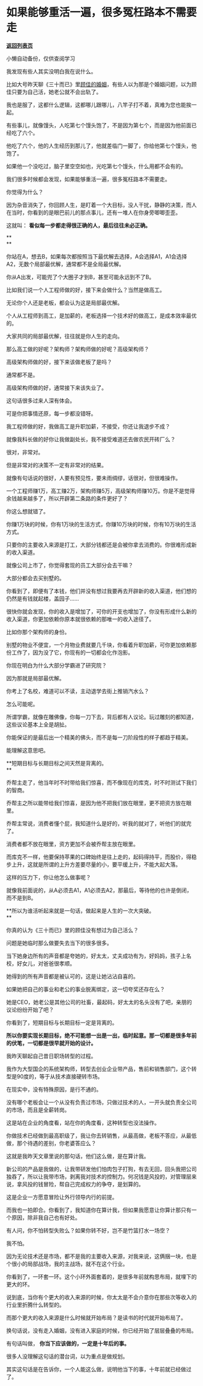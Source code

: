 # 如果能够重活一遍，很多冤枉路本不需要走

[**返回列表页**](/gzh/记忆承载3)

小懒自动备份，仅供查阅学习

我发现有些人其实没明白我在说什么。  

  

比如大号昨天聊《三十而已》里[顾佳的婚姻](https://mp.weixin.qq.com/s?__biz=MzU0MjYwNDU2Mw==&mid=2247491295&idx=2&sn=b39688894281ef1450cb48fa64117c2e&chksm=fb1972a3cc6efbb57f4e8d8902767d2761a7e4313761a3cc275ebdd6ab85b07932f6844e68a6&token=628661350&lang=zh_CN&scene=21#wechat_redirect)，有些人以为那是个婚姻问题，以为顾佳只要为自己活，她老公就不会出轨了。  

  

我也是服了，这都什么逻辑，这都哪儿跟哪儿，八竿子打不着，真难为您也能挨一起。

  

有些事儿，就像馒头，人吃第七个馒头饱了，不是因为第七个，而是因为他前面已经吃了六个。

  

他吃了六个，他的人生经历到那儿了，他就差临门一脚了，你给他第七个馒头，他饱了。  

  

如果他一个没吃过，脑子里空空如也，光吃第七个馒头，什么用都不会有的。

  

我们很多时候都会发现，如果能够重活一遍，很多冤枉路本不需要走。

  

你觉得为什么？

  

因为杂音消失了，你回顾人生，是盯着一个大目标，没人干扰，静静的决策，而人在当时，你看到的是眼巴前儿的那点事儿，还有一堆人在你身旁唧唧歪歪。  

  

这就叫： **看似每一步都走得很正确的人，最后往往未必正确。**

 **  
**

你站在A，想去B，如果每次都按照当下最优解去选择，A会选择A1，A1会选择A2，无数个局部最优解，通常都不是全局最优解。

  

你从A出发，可能兜了个大圈子才到B，甚至可能永远到不了B。

  

比如我们说一个人工程师做的好，接下来会做什么？当然是做高工。  

  

无论你个人还是老板，都会认为这是局部最优解。

  

个人从工程师到高工，是加薪的，老板选择一个技术好的做高工，是成本效率最优的。

  

大家共同的局部最优解，往往就是你人生的走向。

  

那么高工做的好呢？架构师？架构师做的好呢？高级架构师？

  

高级架构师做的好，接下来该做老板了是吗？

  

通常都不是。  

  

高级架构师做的好，通常接下来该失业了。

  

这句话很多过来人深有体会。

  

可是你把事情还原，每一步都没错呀。  

  

我工程师做的好，我做高工是升职加薪，不接受，你还让我退步不成？

  

就像我科长做的好你让我做副处长，我不接受难道还去做农民开砖厂么？  

  

很对，非常对。

  

但是非常对的决策不一定有非常对的结果。

  

就像有句话说的很好，人要有预见性，要未雨绸缪，话很对，但很难操作。

  

一个工程师赚1万，高工赚2万，架构师赚5万，高级架构师赚10万。你是不是觉得余钱越来越多了，所以开辟第二条路的条件更好了？  

  

你这么想就错了。

  

你赚1万块的时候，你有1万块的生活方式，你赚10万块的时候，你有10万块的生活方式。  

  

只要你的主要收入来源是打工，大部分钱都还是会被你拿去消费的。你很难形成新的收入渠道。

  

就像公司上市了，你觉得套现的员工大部分会去干嘛？

  

大部分都会去买别墅的。

  

你看到了，即便有了本钱，他们并没有想过我要再去开辟新的收入渠道，他们想的仍然是有钱就起楼，盖园子......

  

很快你就会发现，你的收入是增加了，可你的开支也增加了，你没有形成什么新的收入渠道，你更加依赖你原本就很依赖的那唯一的收入途径了。  

  

比如你那个架构师的身份。  

  

别墅的物业不便宜，一个月物业费就要几千块，你看着升职加薪，可你更加依赖那份工作了，因为没了它，你现有的一切都会化作泡影。  

  

你现在明白为什么大部分学霸进了研究院？

  

因为那就是局部最优解。

  

你考上了名校，难道可以不读，主动退学去街上推销汽水么？

  

怎么可能呢。

  

所谓学霸，就像在雕佛像，你每一刀下去，背后都有人议论。玩过雕刻的都知道，这些议论基本上全是胡扯。  

  

你能保证的是最后出一个精美的佛头，而不是每一刀阶段性的样子都趋于精美。  

  

能理解这意思吧。

  

 **短期目标与长期目标之间天然是背离的。  
**

  

乔帮主走了，他当年时不时带给我们惊喜，而不像现在的库克，时不时测试下我们的智商。

  

乔帮主之所以能带给我们惊喜，是因为他不把我们放在眼里，更不把资方放在眼里。  

  

乔帮主常说，消费者懂个屁，我知道什么是好的，听我的就对了，听他们的就完了。  

  

消费者都不放在眼里，资方更加不会被乔帮主放在眼里。  

  

而库克不一样，他要保持苹果的口碑始终是往上走的，起码得持平，而股价，得稳步上升，这就是所谓的上升方差要尽量的小，要平缓上升，不能大起大落。

  

这样的压力下，你让他怎么做事呢？  

  

就像我前面说的，从A必须去A1，A1必须去A2，那最后，等待他的也许是倒闭，而不是到B。

  

 **所以为谁活听起来就是一句话，做起来是人生的一次大突破。  
**

  

你真的认为《三十而已》里的顾佳没有想过为自己活么？  

  

问题是她临时那么做要失去当下的很多很多。  

  

当下她身边所有的声音都是夸她的，好太太，丈夫成功有为，好妈妈，孩子上名校，好女儿，对爸爸很孝顺。

  

她得到的所有声音都是被认可的，这是让她沾沾自喜的。  

  

如果她把自己的事业和老公的事业脱离绑定，这一切夸奖还存在么？

  

她是CEO，她老公是其他公司的社畜，最起码，好太太的名头没有了吧，亲朋的议论纷纷开始了吧？

  

你看到了，短期目标与长期目标一定是背离的。  

  

 **所以你要实现长期目标，绝不可能想一出是一出，临时起意。那一切都是很多年前的伏笔，一切都是很早就开始的设计。**

  

我昨天聊起自己昔日职场转型的过程。

  

我作为大型国企的系统架构师，转型去创业企业带产品，售前和销售部门，这个转型是90度的，等于从技术直接硬转市场。

  

在现实中，没有特殊原因，是行不通的。  

  

没有哪个老板会让一个从没有负责过市场，只做过技术的人，一开头就负责全公司的市场，而且是全薪转岗。  

  

这是站在企业的角度看，站在你的角度看，这种转型也没法操作。  

  

你做技术已经做到最高职级了，我让你去转销售，从最高做，老板不答应，从最低做，那个待遇的差别，你老婆答应么？  

  

这就是我昨天文章里说的那句话，他们这么做，是在算计我。  

  

新公司的产品是我做的，让我带研发他们怕肉包子打狗，有去无回，回头我把公司独吞了，所以让我带市场，剥离我对技术的控制力。何况钱是风投的，对管理层来说，拿风投的钱冒险，帮自己完成权力的争夺，是划算的。

  

这是企业一方愿意冒险让外行领导内行的前提。  

  

而我也一拍即合。你看到了，我知道你在算计我，但如果我愿意让你算计那只有一个原因，除非我自己也有好处。  

  

有人问，你不怕转型失败么？如果你转不好，岂不是竹篮打水一场空？  

  

我不怕。  

  

因为无论技术还是市场，都不是我的主要收入来源，对我来说，这俩捆一块，也是个很小的局部战场，我的主战场，就不在这个行业。

  

你看到了，一环套一环。这个小环外面套着的，是很多年前就构思布局，就埋下的更大的环。  

  

说到底，当你有个更大的收入来源的时候，你太太是不会介意你在那些次等收入的行业里折腾什么转型的。  

  

而那个更大的收入来源是什么时候就开始布局？是读书的时代就开始布局了。  

  

换句话说，没有走入婚姻，没有进入家庭的时候，你已经开始了层层叠叠的布局。  

  

有句话叫做， **你当下应该做的，一定是十年后的事。**

  

很多人没理解这句话的潜台词，以为重点是做规划。  

  

其实这句话是在告诉你，一个人能这么做，说明他当下的事，十年前就已经做过了。

